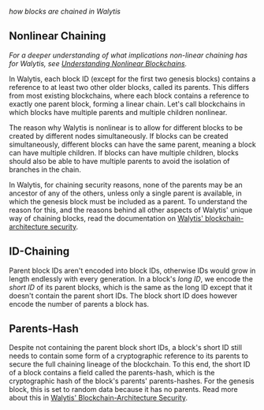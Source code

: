 _how blocks are chained in Walytis_
## Nonlinear Chaining
_For a deeper understanding of what implications non-linear chaining has for Walytis, see [Understanding Nonlinear Blockchains](Walytis/Meaning/UnderstandingNonlinearBlockchain.md)._

In Walytis, each block ID (except for the first two genesis blocks) contains a reference to at least two other older blocks, called its parents.
This differs from most existing blockchains, where each block contains a reference to exactly one parent block, forming a linear chain.
Let's call blockchains in which blocks have multiple parents and multiple children nonlinear.

The reason why Walytis is nonlinear is to allow for different blocks to be created by different nodes simultaneously.
If blocks can be created simultaneously, different blocks can have the same parent, meaning a block can have multiple children.
If blocks can have multiple children, blocks should also be able to have multiple parents to avoid the isolation of branches in the chain.

In Walytis, for chaining security reasons, none of the parents may be an ancestor of any of the others, unless only a single parent is available, in which the genesis block must be included as a parent.
To understand the reason for this, and the reasons behind all other aspects of Walytis' unique way of chaining blocks, read the documentation on [Walytis' blockchain-architecture security](./WalytisBlockchainSecurity#block-chronology-forgery).

## ID-Chaining

Parent block IDs aren't encoded into block IDs, otherwise IDs would grow in length endlessly with every generation.
In a block's _long ID_, we encode the _short ID_ of its parent blocks, which is the same as the long ID except that it doesn't contain the parent short IDs.
The block short ID does however encode the number of parents a block has.

## Parents-Hash

Despite not containing the parent block short IDs, a block's short ID still needs to contain some form of a cryptographic reference to its parents to secure the full chaining lineage of the blockchain.
To this end, the short ID of a block contains a field called the parents-hash, which is the cryptographic hash of the block's parents' parents-hashes.
For the genesis block, this is set to random data because it has no parents.
Read more about this in [Walytis' Blockchain-Architecture Security](./WalytisBlockchainSecurity#block-chronology-forgery).
